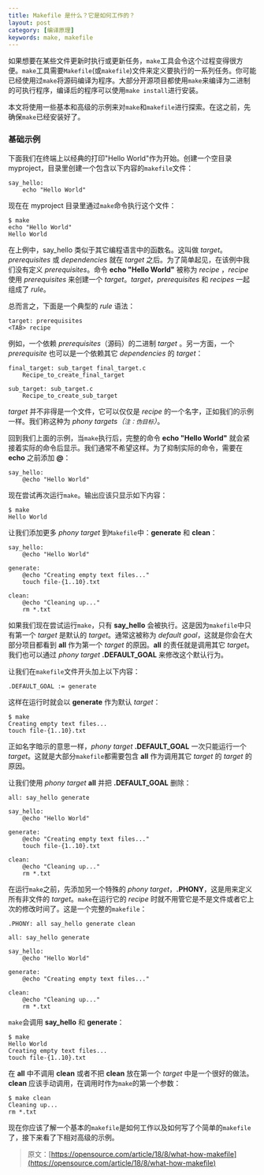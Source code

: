 ```yaml
---
title: Makefile 是什么？它是如何工作的？
layout: post
category: [编译原理]
keywords: make, makefile
---
```


如果想要在某些文件更新时执行或更新任务，`make`工具会令这个过程变得很方便。`make`工具需要`Makefile`(或`makefile`)文件来定义要执行的一系列任务。你可能已经使用过`make`将源码编译为程序。大部分开源项目都使用`make`来编译为二进制的可执行程序，编译后的程序可以使用`make install`进行安装。

本文将使用一些基本和高级的示例来对`make`和`makefile`进行探索。在这之前，先确保`make`已经安装好了。

### 基础示例

下面我们在终端上以经典的打印"Hello World"作为开始。创建一个空目录 myproject，目录里创建一个包含以下内容的`makefile`文件：

```
say_hello:
    echo "Hello World"
```

现在在 myproject 目录里通过`make`命令执行这个文件：

```
$ make
echo "Hello World"
Hello World
```

在上例中，say_hello 类似于其它编程语言中的函数名。这叫做 *target*。*prerequisites* 或 *dependencies* 就在 *target* 之后。为了简单起见，在该例中我们没有定义 *prerequisites*。命令 **echo "Hello World"** 被称为 *recipe* ，*recipe* 使用 *prerequisites* 来创建一个 *target*。*target*，*prerequisites* 和 *recipes* 一起组成了 *rule*。

总而言之，下面是一个典型的 *rule* 语法：

```
target: prerequisites
<TAB> recipe
```

例如，一个依赖 *prerequisites*（源码）的二进制 *target* 。另一方面，一个 *prerequisite* 也可以是一个依赖其它 *dependencies* 的 *target*：

```
final_target: sub_target final_target.c
    Recipe_to_create_final_target
    
sub_target: sub_target.c
    Recipe_to_create_sub_target
```

*target* 并不非得是一个文件，它可以仅仅是 *recipe* 的一个名字，正如我们的示例一样。我们称这种为 *phony targets（`注：伪目标`）*。

回到我们上面的示例，当`make`执行后，完整的命令 **echo "Hello World"** 就会紧接着实际的命令后显示。我们通常不希望这样。为了抑制实际的命令，需要在 **echo** 之前添加 **@**：

```
say_hello:
    @echo "Hello World"
```

现在尝试再次运行`make`。输出应该只显示如下内容：

```
$ make
Hello World
```

让我们添加更多 *phony target* 到`Makefile`中：**generate** 和 **clean**：

```
say_hello:
    @echo "Hello World"

generate:
    @echo "Creating empty text files..."
    touch file-{1..10}.txt
    
clean:
    @echo "Cleaning up..."
    rm *.txt
```

如果我们现在尝试运行`make`，只有 **say_hello** 会被执行。这是因为`makefile`中只有第一个 *target* 是默认的 *target*。通常这被称为 *default goal*，这就是你会在大部分项目都看到 **all** 作为第一个 *target* 的原因。**all** 的责任就是调用其它 *target*。我们也可以通过 *phony target* **.DEFAULT_GOAL** 来修改这个默认行为。

让我们在`makefile`文件开头加上以下内容：

```
.DEFAULT_GOAL := generate
```

这样在运行时就会以 **generate** 作为默认 *target*：

```
$ make
Creating empty text files...
touch file-{1..10}.txt
```

正如名字暗示的意思一样，*phony target* **.DEFAULT_GOAL** 一次只能运行一个 *target*。这就是大部分`makefile`都需要包含 **all** 作为调用其它 *target* 的 *target* 的原因。

让我们使用 *phony target* **all** 并把 **.DEFAULT_GOAL** 删除：

```
all: say_hello generate

say_hello:
    @echo "Hello World"
    
generate:
    @echo "Creating empty text files..."
    touch file-{1..10}.txt
    
clean:
    @echo "Cleaning up..."
    rm *.txt
```

在运行`make`之前，先添加另一个特殊的 *phony target*，**.PHONY**，这是用来定义所有非文件的 *target*。`make`在运行它的 *recipe* 时就不用管它是不是文件或者它上次的修改时间了。这是一个完整的`makefile`：

```
.PHONY: all say_hello generate clean

all: say_hello generate

say_hello:
    @echo "Hello World"
    
generate:
    @echo "Creating empty text files..."
   
clean:
    @echo "Cleaning up..."
    rm *.txt
```

`make`会调用 **say_hello** 和 **generate**：

```
$ make
Hello World
Creating empty text files...
touch file-{1..10}.txt
```

在 **all** 中不调用 **clean** 或者不把 **clean** 放在第一个 *target* 中是一个很好的做法。**clean** 应该手动调用，在调用时作为`make`的第一个参数：

```
$ make clean
Cleaning up...
rm *.txt
```

现在你应该了解一个基本的`makefile`是如何工作以及如何写了个简单的`makefile`了，接下来看了下相对高级的示例。

> 原文：[https://opensource.com/article/18/8/what-how-makefile](https://opensource.com/article/18/8/what-how-makefile)
